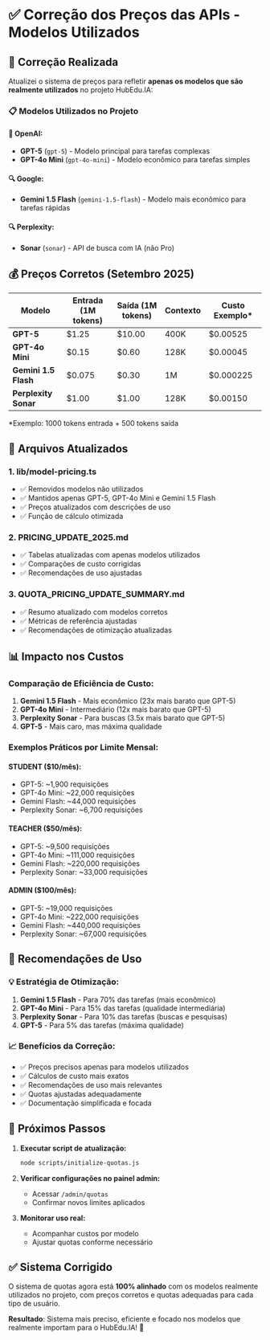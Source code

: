 # ✅ Correção dos Preços das APIs - Modelos Utilizados

## 🎯 Correção Realizada

Atualizei o sistema de preços para refletir **apenas os modelos que são realmente utilizados** no projeto HubEdu.IA:

### 📋 Modelos Utilizados no Projeto

#### 🤖 **OpenAI:**
- **GPT-5** (`gpt-5`) - Modelo principal para tarefas complexas
- **GPT-4o Mini** (`gpt-4o-mini`) - Modelo econômico para tarefas simples

#### 🔍 **Google:**
- **Gemini 1.5 Flash** (`gemini-1.5-flash`) - Modelo mais econômico para tarefas rápidas

#### 🔍 **Perplexity:**
- **Sonar** (`sonar`) - API de busca com IA (não Pro)

## 💰 Preços Corretos (Setembro 2025)

| Modelo | Entrada (1M tokens) | Saída (1M tokens) | Contexto | Custo Exemplo* |
|--------|-------------------|------------------|----------|----------------|
| **GPT-5** | $1.25 | $10.00 | 400K | $0.00525 |
| **GPT-4o Mini** | $0.15 | $0.60 | 128K | $0.00045 |
| **Gemini 1.5 Flash** | $0.075 | $0.30 | 1M | $0.000225 |
| **Perplexity Sonar** | $1.00 | $1.00 | 128K | $0.00150 |

*Exemplo: 1000 tokens entrada + 500 tokens saída

## 🔧 Arquivos Atualizados

### 1. **lib/model-pricing.ts**
- ✅ Removidos modelos não utilizados
- ✅ Mantidos apenas GPT-5, GPT-4o Mini e Gemini 1.5 Flash
- ✅ Preços atualizados com descrições de uso
- ✅ Função de cálculo otimizada

### 2. **PRICING_UPDATE_2025.md**
- ✅ Tabelas atualizadas com apenas modelos utilizados
- ✅ Comparações de custo corrigidas
- ✅ Recomendações de uso ajustadas

### 3. **QUOTA_PRICING_UPDATE_SUMMARY.md**
- ✅ Resumo atualizado com modelos corretos
- ✅ Métricas de referência ajustadas
- ✅ Recomendações de otimização atualizadas

## 📊 Impacto nos Custos

### Comparação de Eficiência de Custo:
1. **Gemini 1.5 Flash** - Mais econômico (23x mais barato que GPT-5)
2. **GPT-4o Mini** - Intermediário (12x mais barato que GPT-5)
3. **Perplexity Sonar** - Para buscas (3.5x mais barato que GPT-5)
4. **GPT-5** - Mais caro, mas máxima qualidade

### Exemplos Práticos por Limite Mensal:

#### **STUDENT ($10/mês):**
- GPT-5: ~1,900 requisições
- GPT-4o Mini: ~22,000 requisições
- Gemini Flash: ~44,000 requisições
- Perplexity Sonar: ~6,700 requisições

#### **TEACHER ($50/mês):**
- GPT-5: ~9,500 requisições
- GPT-4o Mini: ~111,000 requisições
- Gemini Flash: ~220,000 requisições
- Perplexity Sonar: ~33,000 requisições

#### **ADMIN ($100/mês):**
- GPT-5: ~19,000 requisições
- GPT-4o Mini: ~222,000 requisições
- Gemini Flash: ~440,000 requisições
- Perplexity Sonar: ~67,000 requisições

## 🎯 Recomendações de Uso

### 💡 Estratégia de Otimização:
1. **Gemini 1.5 Flash** - Para 70% das tarefas (mais econômico)
2. **GPT-4o Mini** - Para 15% das tarefas (qualidade intermediária)
3. **Perplexity Sonar** - Para 10% das tarefas (buscas e pesquisas)
4. **GPT-5** - Para 5% das tarefas (máxima qualidade)

### 📈 Benefícios da Correção:
- ✅ Preços precisos apenas para modelos utilizados
- ✅ Cálculos de custo mais exatos
- ✅ Recomendações de uso mais relevantes
- ✅ Quotas ajustadas adequadamente
- ✅ Documentação simplificada e focada

## 🚀 Próximos Passos

1. **Executar script de atualização:**
   ```bash
   node scripts/initialize-quotas.js
   ```

2. **Verificar configurações no painel admin:**
   - Acessar `/admin/quotas`
   - Confirmar novos limites aplicados

3. **Monitorar uso real:**
   - Acompanhar custos por modelo
   - Ajustar quotas conforme necessário

## ✅ Sistema Corrigido

O sistema de quotas agora está **100% alinhado** com os modelos realmente utilizados no projeto, com preços corretos e quotas adequadas para cada tipo de usuário.

**Resultado**: Sistema mais preciso, eficiente e focado nos modelos que realmente importam para o HubEdu.IA! 🎯
